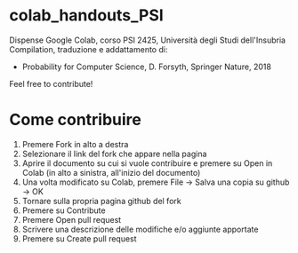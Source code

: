 # colab_handouts_PSI
Dispense Google Colab, corso PSI 2425, Università degli Studi dell'Insubria
Compilation, traduzione e addattamento di:

- Probability for Computer Science, D. Forsyth, Springer Nature, 2018

Feel free to contribute!

# Come contribuire
1. Premere Fork in alto a destra
2. Selezionare il link del fork che appare nella pagina
3. Aprire il documento su cui si vuole contribuire e premere su Open in Colab (in alto a sinistra, all'inizio del documento)
4. Una volta modificato su Colab, premere File -> Salva una copia su github -> OK
5. Tornare sulla propria pagina github del fork
6. Premere su Contribute
7. Premere Open pull request
8. Scrivere una descrizione delle modifiche e/o aggiunte apportate
9. Premere su Create pull request
